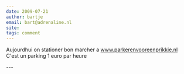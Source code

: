 ```yaml
---
date: 2009-07-21
author: bartje
email: bart@adrenaline.nl
site: 
tags: comment
---
```


<p>Aujourdhui on stationer bon marcher a <a href="http://www.parkerenvooreenprikkie.nl" rel="nofollow">www.parkerenvooreenprikkie.nl</a> C'est un parking 1 euro par heure  </p>
---